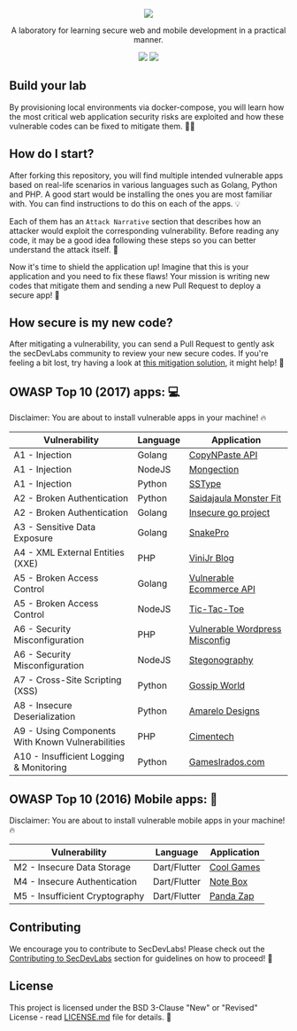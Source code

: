 <p align="center">
  <img src="images/secDevLabs-logo.png" allign="center" height=""/>
  <!-- logo font: Agency FB Bold Condensed -->
</p>

<p align="center">
A laboratory for learning secure web and mobile development in a practical manner.
</p>

<p align="center">
<a href="https://github.com/globocom/secDevLabs/blob/master/docs/CONTRIBUTING.md"><img src="https://img.shields.io/badge/PRs-Welcome-brightgreen"/></a>
<a href="https://gitter.im/secDevLabs/community"><img src="https://badges.gitter.im/secDevLabs/community.svg"/></a>
</p>

## Build your lab

By provisioning local environments via docker-compose, you will learn how the most critical web application security risks are exploited and how these vulnerable codes can be fixed to mitigate them. 👩‍💻

## How do I start?

After forking this repository, you will find multiple intended vulnerable apps based on real-life scenarios in various languages such as Golang, Python and PHP. A good start would be installing the ones you are most familiar with. You can find instructions to do this on each of the apps. 💡

Each of them has an `Attack Narrative` section that describes how an attacker would exploit the corresponding vulnerability.  Before reading any code, it may be a good idea following these steps so you can better understand the attack itself. 💉

Now it's time to shield the application up! Imagine that this is your application and you need to fix these flaws! Your mission is writing new codes that mitigate them and sending a new Pull Request to deploy a secure app! 🔐

## How secure is my new code?

After mitigating a vulnerability, you can send a Pull Request to gently ask the secDevLabs community to review your new secure codes. If you're feeling a bit lost, try having a look at [this mitigation solution](https://github.com/globocom/secDevLabs/pull/29), it might help! 🚀

## OWASP Top 10 (2017) apps: 💻

Disclaimer: You are about to install vulnerable apps in your machine! 🔥

| Vulnerability | Language | Application |
| --- | --- | --- |
| A1 - Injection | Golang | [CopyNPaste API](owasp-top10-2017-apps/a1/copy-n-paste) |
| A1 - Injection | NodeJS | [Mongection](owasp-top10-2017-apps/a1/mongection) |
| A1 - Injection | Python | [SSType](owasp-top10-2017-apps/a1/sstype) |
| A2 - Broken Authentication | Python | [Saidajaula Monster Fit](owasp-top10-2017-apps/a2/saidajaula-monster) |
| A2 - Broken Authentication | Golang | [Insecure go project](owasp-top10-2017-apps/a2/insecure-go-project) |
| A3 - Sensitive Data Exposure | Golang | [SnakePro](owasp-top10-2017-apps/a3/snake-pro)|
| A4 - XML External Entities (XXE) | PHP | [ViniJr Blog](owasp-top10-2017-apps/a4/vinijr-blog) |
| A5 - Broken Access Control | Golang | [Vulnerable Ecommerce API](owasp-top10-2017-apps/a5/ecommerce-api) |
| A5 - Broken Access Control | NodeJS | [Tic-Tac-Toe](owasp-top10-2017-apps/a5/tictactoe) |
| A6 - Security Misconfiguration | PHP | [Vulnerable Wordpress Misconfig](owasp-top10-2017-apps/a6/misconfig-wordpress) |
| A6 - Security Misconfiguration | NodeJS | [Stegonography](owasp-top10-2017-apps/a6/stegonography) |
| A7 - Cross-Site Scripting (XSS) | Python | [Gossip World](owasp-top10-2017-apps/a7/gossip-world) |
| A8 - Insecure Deserialization | Python | [Amarelo Designs](owasp-top10-2017-apps/a8/amarelo-designs) |
| A9 - Using Components With Known Vulnerabilities | PHP | [Cimentech](owasp-top10-2017-apps/a9/cimentech) |
| A10 - Insufficient Logging & Monitoring | Python | [GamesIrados.com](owasp-top10-2017-apps/a10/games-irados) |

## OWASP Top 10 (2016) Mobile apps: 📲

Disclaimer: You are about to install vulnerable mobile apps in your machine! 🔥

| Vulnerability | Language | Application |
| --- | --- | --- |
| M2 - Insecure Data Storage | Dart/Flutter | [Cool Games](owasp-top10-2016-mobile/m2/cool_games) |
| M4 - Insecure Authentication | Dart/Flutter | [Note Box](owasp-top10-2016-mobile/m4/note-box) |
| M5 - Insufficient Cryptography | Dart/Flutter | [Panda Zap](owasp-top10-2016-mobile/m5/panda_zap) |

## Contributing
We encourage you to contribute to SecDevLabs! Please check out the [Contributing to SecDevLabs](/docs/CONTRIBUTING.md) section for guidelines on how to proceed! 🎉

## License

This project is licensed under the BSD 3-Clause "New" or "Revised" License - read [LICENSE.md](LICENSE.md) file for details. 📖
